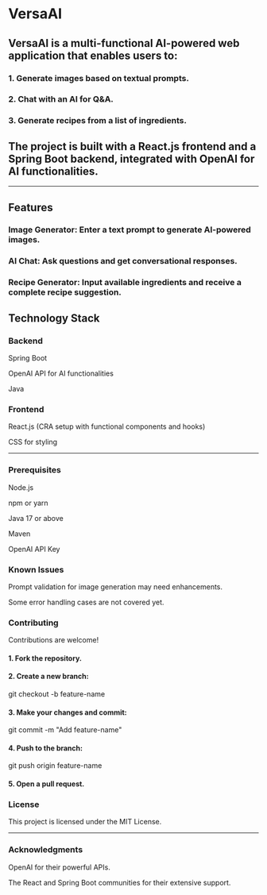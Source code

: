 
# VersaAI

## VersaAI is a multi-functional AI-powered web application that enables users to:

### 1. Generate images based on textual prompts.


### 2. Chat with an AI for Q&A.


### 3. Generate recipes from a list of ingredients.



## The project is built with a React.js frontend and a Spring Boot backend, integrated with OpenAI for AI functionalities.


---

## Features

### Image Generator: Enter a text prompt to generate AI-powered images.

### AI Chat: Ask questions and get conversational responses.

### Recipe Generator: Input available ingredients and receive a complete recipe suggestion.


## Technology Stack

### Backend

Spring Boot

OpenAI API for AI functionalities

Java

 
### Frontend

React.js (CRA setup with functional components and hooks)

CSS for styling



---

### Prerequisites

Node.js

npm or yarn

Java 17 or above

Maven

OpenAI API Key


### Known Issues

Prompt validation for image generation may need enhancements.

Some error handling cases are not covered yet.

### Contributing

Contributions are welcome!

#### 1. Fork the repository.


#### 2. Create a new branch:

git checkout -b feature-name


#### 3. Make your changes and commit:

git commit -m "Add feature-name"


#### 4. Push to the branch:

git push origin feature-name


#### 5. Open a pull request.



### License

This project is licensed under the MIT License.


---

### Acknowledgments

OpenAI for their powerful APIs.

The React and Spring Boot communities for their extensive support.
